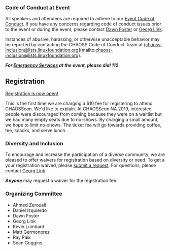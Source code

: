
### Code of Conduct at Event
All speakers and attendees are required to adhere to our [Event Code of Conduct](https://events.linuxfoundation.org/about/code-of-conduct/). If you have any concerns regarding code of conduct issues prior to the event or during the event, please contact [Dawn Foster](mailto:dawn@dawnfoster.com) or [Georg Link](mailto:linkgeorg@gmail.com).

Instances of abusive, harassing, or otherwise unacceptable behavior may be reported by contacting the CHAOSS Code of Conduct Team at (chaoss-inclusion@lists.linuxfoundation.org](mailto:chaoss-inclusion@lists.linuxfoundation.org).

***For [Emergency Services](https://www.brussels.be/emergency-services) at the event, please dial 112***

## Registration

[Registration is now open!](https://www.eventbrite.com/e/chaosscon-europe-2020-tickets-76515900117)

This is the first time we are charging a $10 fee for registering to attend CHAOSScon. We'd like to explain. At CHAOSScon NA 2019, interested people were discouraged from coming because they were on a waitlist but we had many empty seats due to no-shows. By charging a small amount, we hope to limit no-shows. The ticket fee will go towards providing coffee, tee, snacks, and serve lunch.

### Diversity and Inclusion

To encourage and increase the participation of a diverse community, we are pleased to offer waivers for registration based on diversity or need. To get a your registration waived, please [submit a request](https://forms.gle/11vMAS46dyV6fHn87). For questions, please contact [Georg Link](mailto:linkgeorg@gmail.com).

***Anyone*** may request a waiver for the registration fee.

### Organizing Committee

* Ahmed Zerouali
* Daniel Izquierdo
* Dawn Foster
* Georg Link
* Kevin Lumbard
* Matt Germonprez
* Ray Paik
* Sean Goggins
